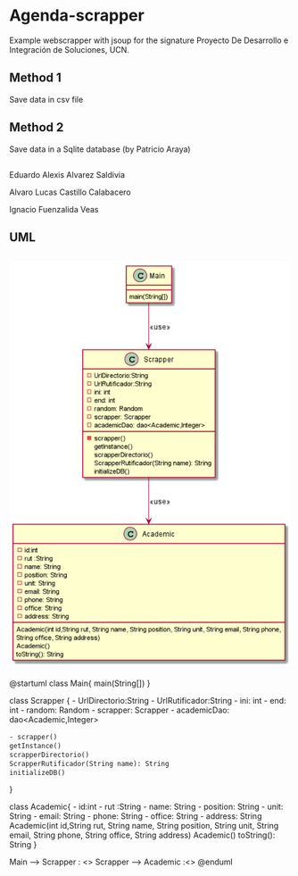 # Agenda-scrapper
Example webscrapper with jsoup for the signature Proyecto De Desarrollo e Integración de Soluciones, UCN.

## Method 1 
Save data in csv file

## Method 2
Save data in a Sqlite database (by Patricio Araya)

##  
Eduardo Alexis Alvarez Saldivia

Alvaro Lucas Castillo Calabacero

Ignacio Fuenzalida Veas

## UML
![Imagén No Disponible](img/diagram.png)
--- 
@startuml
class Main{
    main(String[])
}

class Scrapper {
    - UrlDirectorio:String
    - UrlRutificador:String
    - ini: int
    - end: int
    - random: Random
    - scrapper: Scrapper
    - academicDao: dao<Academic,Integer>
    
    - scrapper()
    getInstance()
    scrapperDirectorio()
    ScrapperRutificador(String name): String
    initializeDB()
}

class Academic{
    - id:int 
    - rut :String 
    - name: String 
    - position: String 
    - unit: String 
    - email: String 
    - phone: String 
    - office: String 
    - address: String 
    Academic(int id,String rut, String name, String position, String unit, String email, String phone,
                      String office, String address)
    Academic()
    toString(): String
}

Main --> Scrapper : <<use>>
Scrapper --> Academic :<<use>>
@enduml